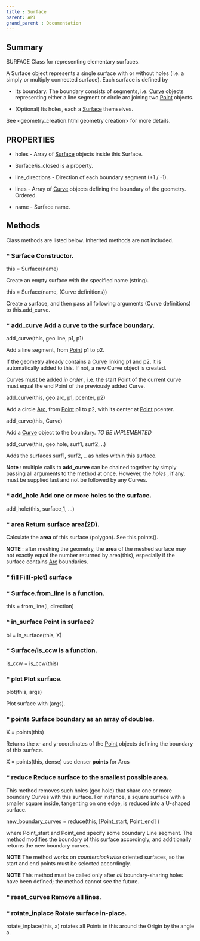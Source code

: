 ```yaml
---
title : Surface
parent: API
grand_parent : Documentation
---
```

## Summary
SURFACE Class for representing elementary surfaces.

A Surface object represents a single surface with or without holes (i.e.
a simply or multiply connected surface). Each surface is defined by

* Its boundary. The boundary consists of segments, i.e. [Curve](Curve.html)
objects representing either a line segment or circle arc joining
two [Point](Point.html) objects.

* (Optional) Its holes, each a [Surface](Surface.html) themselves.

See <geometry_creation.html geometry creation> for more details.
## PROPERTIES
* holes - Array of [Surface](Surface.html) objects inside this Surface.

* Surface/is_closed is a property.

* line_directions - Direction of each boundary segment (+1 / -1).

* lines - Array of [Curve](Curve.html) objects defining the boundary of the geometry. Ordered.

* name - Surface name.

## Methods
Class methods are listed below. Inherited methods are not included.
### * Surface Constructor.

this = Surface(name)

Create an empty surface with the specified name (string).

this = Surface(name, (Curve definitions))

Create a surface, and then pass all following arguments
(Curve definitions) to this.add_curve.

### * add_curve Add a curve to the surface boundary.

add_curve(this, geo.line, p1, p1)

Add a line segment, from [Point](Point.html) p1 to p2.

If the geometry already contains a [Curve](Curve.html) linking p1 and p2,
it is automatically added to this. If not, a new Curve
object is created.

Curves must be added *in order* , i.e. the start Point of
the current curve must equal the end Point of the
previously added Curve.

add_curve(this, geo.arc, p1, pcenter, p2)

Add a circle [Arc](Arc.html), from [Point](Point.html) p1 to p2, with its
center at [Point](Point.html) pcenter.

add_curve(this, Curve)

Add a [Curve](Curve.html) object to the boundary. _*TO BE
IMPLEMENTED*_

add_curve(this, geo.hole, surf1, surf2, ..)

Adds the surfaces surf1, surf2, .. as holes within this
surface.

**Note** : multiple calls to **add_curve** can be chained together
by simply passing all arguments to the method at once.
However, the *holes* , if any, must be supplied last and not
be followed by any Curves.

### * add_hole Add one or more holes to the surface.

add_hole(this, surface_1, ...)

### * area Return surface area(2D).

Calculate the **area** of this surface (polygon). See
this.points().

**NOTE** : after meshing the geometry, the **area** of the meshed
surface may not exactly equal the number returned by
area(this), especially if the surface contains [Arc](Arc.html)
boundaries.

### * fill Fill(-plot) surface

### * Surface.from_line is a function.
this = from_line(l, direction)

### * in_surface Point in surface?

bl = in_surface(this, X)

### * Surface/is_ccw is a function.
is_ccw = is_ccw(this)

### * plot Plot surface.

plot(this, args)

Plot surface with (args).

### * points Surface boundary as an array of doubles.

X = points(this)

Returns the x- and y-coordinates of the [Point](Point.html) objects
defining the boundary of this surface.

X = points(this, dense) use denser **points** for Arcs

### * reduce Reduce surface to the smallest possible area.

This method removes such holes (geo.hole) that share one or more boundary
Curves with this surface. For instance, a square surface with a smaller
square inside, tangenting on one edge, is reduced into a U-shaped
surface.

new_boundary_curves = reduce(this, [Point_start, Point_end] )

where Point_start and Point_end specify some boundary Line segment. The
method modifies the boundary of this surface accordingly, and
additionally returns the new boundary curves.

**NOTE**  The method works on *counterclockwise*  oriented surfaces, so the
start and end points must be selected accordingly.

**NOTE**  This method must be called only after *all*  boundary-sharing holes
have been defined; the method cannot see the future.

### * reset_curves Remove all lines.

### * rotate_inplace Rotate surface in-place.

rotate_inplace(this, a) rotates all Points in this around the
Origin by the angle a.

